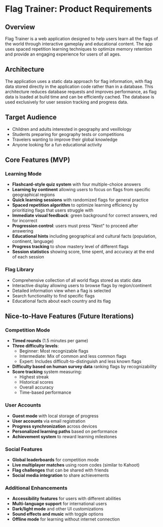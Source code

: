 # Flag Trainer: Product Requirements

## Overview

Flag Trainer is a web application designed to help users learn all the flags of the world through interactive gameplay and educational content. The app uses spaced repetition learning techniques to optimize memory retention and provide an engaging experience for users of all ages.

## Architecture

The application uses a static data approach for flag information, with flag data stored directly in the application code rather than in a database. This architecture reduces database requests and improves performance, as flag data is loaded at build time and can be efficiently cached. The database is used exclusively for user session tracking and progress data.

## Target Audience

- Children and adults interested in geography and vexillology
- Students preparing for geography tests or competitions
- Travelers wanting to improve their global knowledge
- Anyone looking for a fun educational activity

## Core Features (MVP)

### Learning Mode

- **Flashcard-style quiz system** with four multiple-choice answers
- **Learning by continent** allowing users to focus on flags from specific geographical regions
- **Quick learning sessions** with randomized flags for general practice
- **Spaced repetition algorithm** to optimize learning efficiency by prioritizing flags that users struggle with
- **Immediate visual feedback**: green background for correct answers, red for incorrect
- **Progression control**: users must press "Next" to proceed after answering
- **Educational hints** including geographical and cultural facts (population, continent, language)
- **Progress tracking** to show mastery level of different flags
- **Session statistics** showing score, time spent, and accuracy at the end of each session

### Flag Library

- Comprehensive collection of all world flags stored as static data
- Interactive display allowing users to browse flags by region/continent
- Detailed information view when a flag is selected
- Search functionality to find specific flags
- Educational facts about each country and its flag

## Nice-to-Have Features (Future Iterations)

### Competition Mode

- **Timed rounds** (1.5 minutes per game)
- **Three difficulty levels**:
  - Beginner: Most recognizable flags
  - Intermediate: Mix of common and less common flags
  - Expert: Includes difficult-to-distinguish and less known flags
- **Difficulty based on human survey data** ranking flags by recognizability
- **Score tracking** system measuring:
  - Highest streak
  - Historical scores
  - Overall accuracy
  - Time-based performance

### User Accounts

- **Guest mode** with local storage of progress
- **User accounts** via email registration
- **Progress synchronization** across devices
- **Personalized learning paths** based on performance
- **Achievement system** to reward learning milestones

### Social Features

- **Global leaderboards** for competition mode
- **Live multiplayer matches** using room codes (similar to Kahoot)
- **Flag challenges** that can be shared with friends
- **Social media integration** to share achievements

### Additional Enhancements

- **Accessibility features** for users with different abilities
- **Multi-language support** for international users
- **Dark/light mode** and other UI customizations
- **Sound effects and music** with toggle options
- **Offline mode** for learning without internet connection
